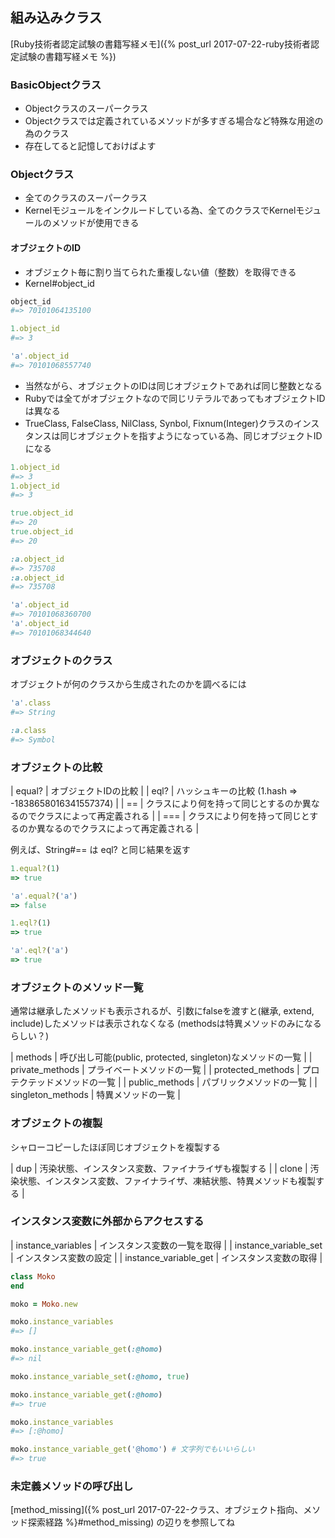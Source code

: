 ## 組み込みクラス

[Ruby技術者認定試験の書籍写経メモ]({% post_url 2017-07-22-ruby技術者認定試験の書籍写経メモ %})

### BasicObjectクラス

- Objectクラスのスーパークラス
- Objectクラスでは定義されているメソッドが多すぎる場合など特殊な用途の為のクラス
- 存在してると記憶しておけばよす

### Objectクラス

- 全てのクラスのスーパークラス
- Kernelモジュールをインクルードしている為、全てのクラスでKernelモジュールのメソッドが使用できる

#### オブジェクトのID

- オブジェクト毎に割り当てられた重複しない値（整数）を取得できる
- Kernel#object_id

```ruby
object_id
#=> 70101064135100

1.object_id
#=> 3

'a'.object_id
#=> 70101068557740
```

- 当然ながら、オブジェクトのIDは同じオブジェクトであれば同じ整数となる
- Rubyでは全てがオブジェクトなので同じリテラルであってもオブジェクトIDは異なる
- TrueClass, FalseClass, NilClass, Synbol, Fixnum(Integer)クラスのインスタンスは同じオブジェクトを指すようになっている為、同じオブジェクトIDになる

```ruby
1.object_id
#=> 3
1.object_id
#=> 3

true.object_id
#=> 20
true.object_id
#=> 20

:a.object_id
#=> 735708
:a.object_id
#=> 735708

'a'.object_id
#=> 70101068360700
'a'.object_id
#=> 70101068344640
```

### オブジェクトのクラス

オブジェクトが何のクラスから生成されたのかを調べるには

```ruby
'a'.class
#=> String

:a.class
#=> Symbol
```

### オブジェクトの比較

| equal? | オブジェクトIDの比較                                                     |
| eql?   | ハッシュキーの比較 (1.hash => -1838658016341557374)                      |
| ==     | クラスにより何を持って同じとするのか異なるのでクラスによって再定義される |
| ===    | クラスにより何を持って同じとするのか異なるのでクラスによって再定義される |

例えば、String#== は eql? と同じ結果を返す

```ruby
1.equal?(1)
=> true

'a'.equal?('a')
=> false

1.eql?(1)
=> true

'a'.eql?('a')
=> true
```

### オブジェクトのメソッド一覧

通常は継承したメソッドも表示されるが、引数にfalseを渡すと(継承, extend, include)したメソッドは表示されなくなる
(methodsは特異メソッドのみになるらしい？)

| methods           | 呼び出し可能(public, protected, singleton)なメソッドの一覧 |
| private_methods   | プライベートメソッドの一覧                                 |
| protected_methods | プロテクテッドメソッドの一覧                               |
| public_methods    | パブリックメソッドの一覧                                   |
| singleton_methods | 特異メソッドの一覧                                         |

### オブジェクトの複製

シャローコピーしたほぼ同じオブジェクトを複製する

| dup   | 汚染状態、インスタンス変数、ファイナライザも複製する                         |
| clone | 汚染状態、インスタンス変数、ファイナライザ、凍結状態、特異メソッドも複製する |

### インスタンス変数に外部からアクセスする

| instance_variables    | インスタンス変数の一覧を取得 |
| instance_variable_set | インスタンス変数の設定       |
| instance_variable_get | インスタンス変数の取得       |

```ruby
class Moko
end

moko = Moko.new

moko.instance_variables
#=> []

moko.instance_variable_get(:@homo)
#=> nil

moko.instance_variable_set(:@homo, true)

moko.instance_variable_get(:@homo)
#=> true

moko.instance_variables
#=> [:@homo]

moko.instance_variable_get('@homo') # 文字列でもいいらしい
#=> true
```

### 未定義メソッドの呼び出し

[method_missing]({% post_url 2017-07-22-クラス、オブジェクト指向、メソッド探索経路 %}#method_missing) の辺りを参照してね
